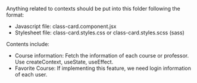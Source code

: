 Anything related to contexts should be put into this folder following the format:
* Javascript file: class-card.component.jsx
* Stylesheet file: class-card.styles.css or class-card.styles.scss (sass)

Contents include:
* Course information: Fetch the information of each course or professor. Use createContext, useState, useEffect.
* Favorite Course: If implementing this feature, we need login information of each user.